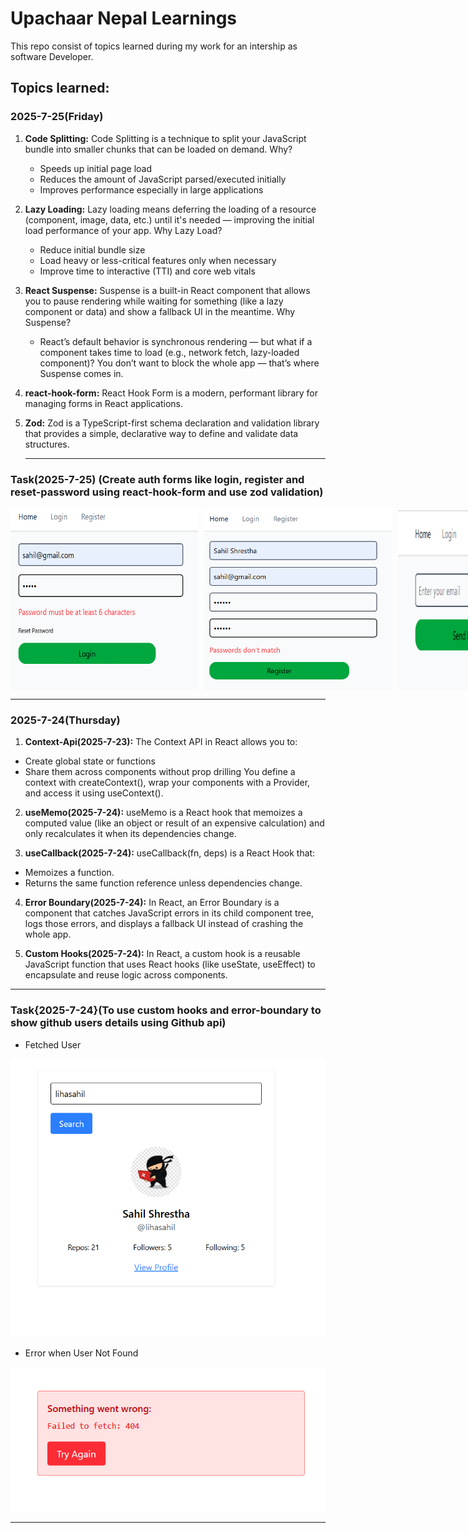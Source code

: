 # Upachaar Nepal Learnings

This repo consist of topics learned during my work for an intership as software Developer.

## Topics learned:

### 2025-7-25(Friday)

1. **Code Splitting:**
   Code Splitting is a technique to split your JavaScript bundle into smaller chunks that can be loaded on demand.
   Why?

   - Speeds up initial page load
   - Reduces the amount of JavaScript parsed/executed initially
   - Improves performance especially in large applications

2. **Lazy Loading:**
   Lazy loading means deferring the loading of a resource (component, image, data, etc.) until it's needed — improving the initial load performance of your app.
   Why Lazy Load?

   - Reduce initial bundle size
   - Load heavy or less-critical features only when necessary
   - Improve time to interactive (TTI) and core web vitals

3. **React Suspense:**
   Suspense is a built-in React component that allows you to pause rendering while waiting for something (like a lazy component or data) and show a fallback UI in the meantime.
   Why Suspense?

   - React’s default behavior is synchronous rendering — but what if a component takes time to load (e.g., network fetch, lazy-loaded component)? You don’t want to block the whole app — that’s where Suspense comes in.

4. **react-hook-form:**
   React Hook Form is a modern, performant library for managing forms in React applications.

5. **Zod:**
   Zod is a TypeScript-first schema declaration and validation library that provides a simple, declarative way to define and validate data structures.

   ---

### Task(2025-7-25) (Create auth forms like login, register and reset-password using react-hook-form and use zod validation)

<div style="display: flex; gap: 10px;">
  <img src="./public/login.png" alt="Login Form" width="300" />
  <img src="./public/register.png" alt="Register Form" width="300" />
  <img src="./public/reset.png" alt="Reset Password Form" width="300" />
</div>

---

### 2025-7-24(Thursday)

1. **Context-Api(2025-7-23):** The Context API in React allows you to:

- Create global state or functions
- Share them across components without prop drilling
  You define a context with createContext(), wrap your components with a Provider, and access it using useContext().

2. **useMemo(2025-7-24):** useMemo is a React hook that memoizes a computed value (like an object or result of an expensive calculation) and only recalculates it when its dependencies change.

3. **useCallback(2025-7-24):** useCallback(fn, deps) is a React Hook that:

- Memoizes a function.
- Returns the same function reference unless dependencies change.

4. **Error Boundary(2025-7-24):** In React, an Error Boundary is a component that catches JavaScript errors in its child component tree, logs those errors, and displays a fallback UI instead of crashing the whole app.

5. **Custom Hooks(2025-7-24):** In React, a custom hook is a reusable JavaScript function that uses React hooks (like useState, useEffect) to encapsulate and reuse logic across components.

---

### Task{2025-7-24}(To use custom hooks and error-boundary to show github users details using Github api)

- Fetched User

![UserFetch](./public/demo.png)

- Error when User Not Found

![Error](./public/demo1.png)

---

